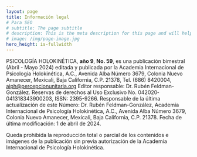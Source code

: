 ```yaml
---
layout: page
title: Información legal
# Para SEO
# subtitle: The page subtitle
# description: This is the meta description for this page and will help it appear in search engines
# image: /img/page-image.jpg
hero_height: is-fullwidth
---
```



PSICOLOGÍA HOLOKINÉTICA, **año 9**, **No. 59**, es una publicación bimestral (Abril -
Mayo 2024) editada y publicada por la Academia Internacional de Psicología
Holokinética, A.C., Avenida Alba Número 3679, Colonia Nuevo Amanecer, Mexicali,
Baja California, C.P. 21378, Tel. (686) 842­0004, aiph@percepcionunitaria.org
Editor responsable: Dr. Rubén Feldman-González. Reservas de derechos al Uso
Exclusivo No. 04­2020­041318343900­203, ISSN: 2395­-9266. Responsable de la
última actualización de este Número: Dr. Rubén Feldman-González, Academia
Internacional de Psicología Holokinética, A.C., Avenida Alba Número 3679,
Colonia Nuevo Amanecer, Mexicali, Baja California, C.P. 21378. Fecha de última
modificación: 1 de abril de 2024.

Queda prohibida la reproducción total o parcial de los contenidos e imágenes de
la publicación sin previa autorización de la Academia Internacional de
Psicología Holokinética.
